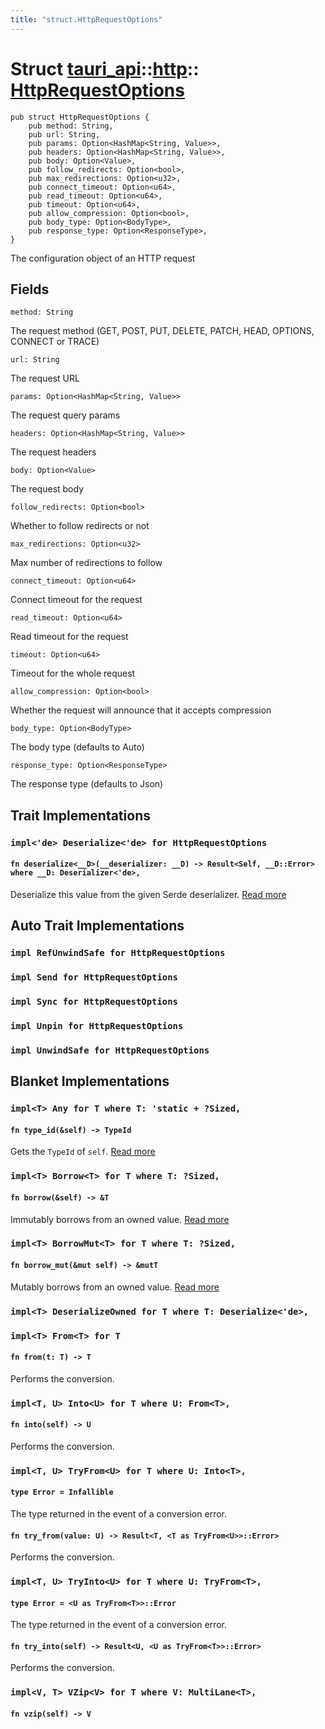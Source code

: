 ```yaml
---
title: "struct.HttpRequestOptions"
---
```


# Struct [tauri_api](/docs/api/rust/tauri_api/../index.html)::​[http](/docs/api/rust/tauri_api/index.html)::​[HttpRequestOptions](/docs/api/rust/tauri_api/)

    pub struct HttpRequestOptions {
        pub method: String,
        pub url: String,
        pub params: Option<HashMap<String, Value>>,
        pub headers: Option<HashMap<String, Value>>,
        pub body: Option<Value>,
        pub follow_redirects: Option<bool>,
        pub max_redirections: Option<u32>,
        pub connect_timeout: Option<u64>,
        pub read_timeout: Option<u64>,
        pub timeout: Option<u64>,
        pub allow_compression: Option<bool>,
        pub body_type: Option<BodyType>,
        pub response_type: Option<ResponseType>,
    }

The configuration object of an HTTP request

## Fields

`method: String`

The request method (GET, POST, PUT, DELETE, PATCH, HEAD, OPTIONS, CONNECT or TRACE)

`url: String`

The request URL

`params: Option<HashMap<String, Value>>`

The request query params

`headers: Option<HashMap<String, Value>>`

The request headers

`body: Option<Value>`

The request body

`follow_redirects: Option<bool>`

Whether to follow redirects or not

`max_redirections: Option<u32>`

Max number of redirections to follow

`connect_timeout: Option<u64>`

Connect timeout for the request

`read_timeout: Option<u64>`

Read timeout for the request

`timeout: Option<u64>`

Timeout for the whole request

`allow_compression: Option<bool>`

Whether the request will announce that it accepts compression

`body_type: Option<BodyType>`

The body type (defaults to Auto)

`response_type: Option<ResponseType>`

The response type (defaults to Json)

## Trait Implementations

### `impl<'de> Deserialize<'de> for HttpRequestOptions`

#### `fn deserialize<__D>(__deserializer: __D) -> Result<Self, __D::Error> where __D: Deserializer<'de>,`

Deserialize this value from the given Serde deserializer. [Read more](https://docs.rs/serde/1.0.104/serde/de/trait.Deserialize.html#tymethod.deserialize)

## Auto Trait Implementations

### `impl RefUnwindSafe for HttpRequestOptions`

### `impl Send for HttpRequestOptions`

### `impl Sync for HttpRequestOptions`

### `impl Unpin for HttpRequestOptions`

### `impl UnwindSafe for HttpRequestOptions`

## Blanket Implementations

### `impl<T> Any for T where T: 'static + ?Sized,`

#### `fn type_id(&self) -> TypeId`

Gets the `TypeId` of `self`. [Read more](https://doc.rust-lang.org/nightly/core/any/trait.Any.html#tymethod.type_id)

### `impl<T> Borrow<T> for T where T: ?Sized,`

#### `fn borrow(&self) -> &T`

Immutably borrows from an owned value. [Read more](https://doc.rust-lang.org/nightly/core/borrow/trait.Borrow.html#tymethod.borrow)

### `impl<T> BorrowMut<T> for T where T: ?Sized,`

#### `fn borrow_mut(&mut self) -> &mutT`

Mutably borrows from an owned value. [Read more](https://doc.rust-lang.org/nightly/core/borrow/trait.BorrowMut.html#tymethod.borrow_mut)

### `impl<T> DeserializeOwned for T where T: Deserialize<'de>,`

### `impl<T> From<T> for T`

#### `fn from(t: T) -> T`

Performs the conversion.

### `impl<T, U> Into<U> for T where U: From<T>,`

#### `fn into(self) -> U`

Performs the conversion.

### `impl<T, U> TryFrom<U> for T where U: Into<T>,`

#### `type Error = Infallible`

The type returned in the event of a conversion error.

#### `fn try_from(value: U) -> Result<T, <T as TryFrom<U>>::Error>`

Performs the conversion.

### `impl<T, U> TryInto<U> for T where U: TryFrom<T>,`

#### `type Error = <U as TryFrom<T>>::Error`

The type returned in the event of a conversion error.

#### `fn try_into(self) -> Result<U, <U as TryFrom<T>>::Error>`

Performs the conversion.

### `impl<V, T> VZip<V> for T where V: MultiLane<T>,`

#### `fn vzip(self) -> V`

      